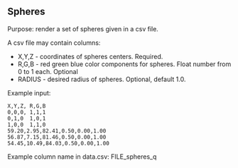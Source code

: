 ## Spheres

Purpose: render a set of spheres given in a csv file.

A csv file may contain columns:
* X,Y,Z - coordinates of spheres centers. Required.
* R,G,B - red green blue color components for spheres. Float number from 0 to 1 each. Optional
* RADIUS - desired radius of spheres. Optional, default 1.0.

Example input:
```
X,Y,Z, R,G,B
0,0,0, 1,1,1
0,1,0  1,0,1
1,0,0  1,1,0
59.20,2.95,82.41,0.50,0.00,1.00
56.87,7.15,81.46,0.50,0.00,1.00
54.45,10.49,84.03,0.50,0.00,1.00
```

Example column name in data.csv: FILE_spheres_q

<!--
Example scene: [0-points-fly.cdb](../../examples/tutorial/0-points-fly.cdb/)
--->
